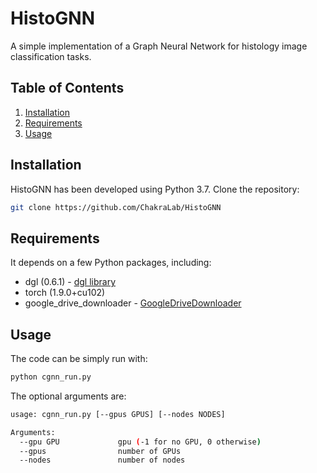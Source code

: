 # HistoGNN

A simple implementation of a Graph Neural Network for histology image classification tasks. 

## Table of Contents

1. [Installation](#installation)
2. [Requirements](#Requirements)
3. [Usage](#usage)

## Installation
HistoGNN has been developed using Python 3.7. Clone the repository:

```sh
git clone https://github.com/ChakraLab/HistoGNN
```

## Requirements
It depends on a few Python packages, including:
* dgl (0.6.1) - [dgl library](https://pypi.org/project/dgl-cu101/)
* torch (1.9.0+cu102)
* google_drive_downloader - [GoogleDriveDownloader](https://pypi.org/project/googledrivedownloader/)

## Usage
The code can be simply run with:

```sh
python cgnn_run.py
```

The optional arguments are:

```bash
usage: cgnn_run.py [--gpus GPUS] [--nodes NODES]

Arguments:
  --gpu GPU             gpu (-1 for no GPU, 0 otherwise)
  --gpus                number of GPUs
  --nodes               number of nodes

